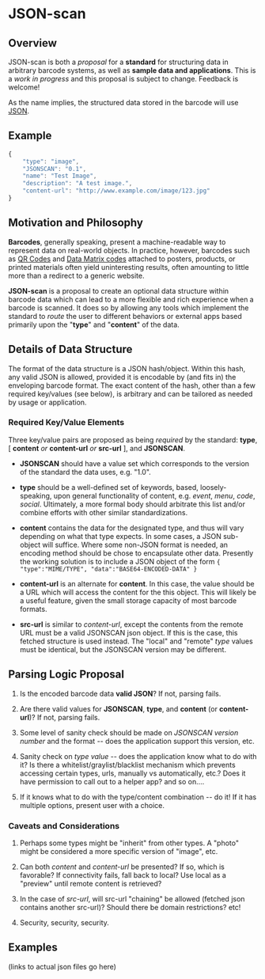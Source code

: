 JSON-scan
=========

Overview
--------

JSON-scan is both a *proposal* for a **standard** for structuring data in arbitrary barcode systems, as well as **sample data and applications**.  This is a _work in progress_ and
this proposal is subject to change.  Feedback is welcome!

As the name implies, the structured data stored in the barcode will use [JSON](http://www.json.org/).

Example
-------

```javascript
{
    "type": "image",
    "JSONSCAN": "0.1",
    "name": "Test Image",
    "description": "A test image.",
    "content-url": "http://www.example.com/image/123.jpg"
}
```

Motivation and Philosophy
-------------------------

**Barcodes**, generally speaking, present a machine-readable way to represent data on real-world objects.
In practice, however, barcodes such as [QR Codes](http://en.wikipedia.org/wiki/QR_code) and [Data Matrix codes](http://en.wikipedia.org/wiki/Data_Matrix) attached to posters,
products, or printed materials often yield uninteresting results, often amounting to little more than a redirect to a generic website.

**JSON-scan** is a proposal to create an optional data structure within barcode data which can lead to a more flexible and rich experience when a barcode is scanned.  It does so by allowing any tools
which implement the standard to *route* the user to different behaviors or external apps based primarily upon the "**type**" and "**content**" of the data.


Details of Data Structure
-------------------------

The format of the data structure is a JSON hash/object.  Within this hash, any valid JSON is allowed, provided it is encodable by (and fits in) the enveloping barcode format.  The exact
content of the hash, other than a few required key/values (see below), is arbitrary and can be tailored as needed by usage or application.

### Required Key/Value Elements ###

Three key/value pairs are proposed as being *required* by the standard: **type**, [ **content** _or_ **content-url** _or_ **src-url** ], and **JSONSCAN**. 

- **JSONSCAN** should have a value set which corresponds to the version of the standard the data uses, e.g. "1.0".

- **type** should be a well-defined set of keywords, based, loosely-speaking, upon general functionality of content, e.g. _event_, _menu_, _code_, _social_. Ultimately, a more formal body should arbitrate this list and/or combine efforts with other similar standardizations.

- **content** contains the data for the designated type, and thus will vary depending on what that type expects.  In some cases, a JSON sub-object will suffice.  Where some non-JSON format is needed, an encoding method should be chose to encapsulate other data.  Presently the working solution is to include a JSON object of the form `{ "type":"MIME/TYPE", "data":"BASE64-ENCODED-DATA" }`

- **content-url** is an alternate for **content**.  In this case, the value should be a URL which will access the content for the this object.  This will likely be a useful feature, given the small
storage capacity of most barcode formats.

- **src-url** is similar to _content-url_, except the contents from the remote URL must be a valid JSONSCAN json object.  If this is the case, this fetched structure is used instead.  The "local" and "remote" _type_ values must be identical, but the JSONSCAN version may be different.


Parsing Logic Proposal
----------------------

1. Is the encoded barcode data **valid JSON**?  If not, parsing fails.

2. Are there valid values for **JSONSCAN**, **type**, and **content** (or **content-url**)?  If not, parsing fails.

3. Some level of sanity check should be made on *JSONSCAN version number* and the format -- does the application support this version, etc.

4. Sanity check on *type value* -- does the application know what to do with it?  Is there a whitelist/graylist/blacklist mechanism which prevents accessing certain types, urls, manually vs automatically, etc.?  Does it have permission to call out to a helper app?  and so on....

5. If it knows what to do with the type/content combination -- do it!  If it has multiple options, present user with a choice.


### Caveats and Considerations ###

1. Perhaps some types might be "inherit" from other types.  A "photo" might be considered a more specific version of "image", etc.

2. Can both _content_ and _content-url_ be presented?  If so, which is favorable? If connectivity fails, fall back to local?  Use local as a "preview" until remote content is retrieved?

3. In the case of _src-url_, will src-url "chaining" be allowed (fetched json contains another src-url)?  Should there be domain restrictions?  etc!

4. Security, security, security.


Examples
--------

(links to actual json files go here)

